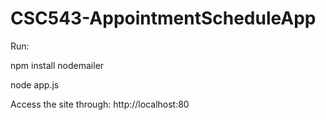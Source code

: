 # CSC543-AppointmentScheduleApp


Run:

npm install nodemailer
 
node app.js
 
Access the site through: http://localhost:80
